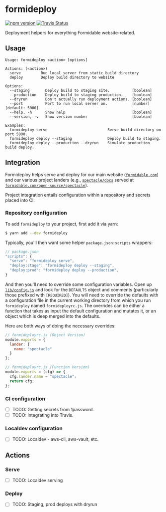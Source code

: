 formideploy
===========

[![npm version][npm_img]][npm_site]
[![Travis Status][trav_img]][trav_site]

Deployment helpers for everything Formidable website-related.

## Usage

```
Usage: formideploy <action> [options]

Actions: (<action>)
  serve         Run local server from static build directory
  deploy        Deploy build directory to website

Options:
  --staging       Deploy build to staging site.          [boolean]
  --production    Deploy build to staging production.    [boolean]
  --dryrun        Don't actually run deployment actions. [boolean]
  --port          Port to run local server on.           [number] [default: 5000]
  --help, -h      Show help                              [boolean]
  --version, -v   Show version number                    [boolean]

Examples:
  formideploy serve                           Serve build directory on port 5000.
  formideploy deploy --staging                Deploy build to staging.
  formideploy deploy --production --dryrun    Simulate production build deploy.
```

## Integration

Formideploy helps serve and deploy for our main website ([`formidable.com`](https://formidable.com)) and our various project landers (e.g., [`spectacle/docs`]() served at [`formidable.com/open-source/spectacle`](https://formidable.com/open-source/spectacle)).

Project integration entails configuration within a repository and secrets placed into CI.

### Repository configuration

To add `formideploy` to your project, first add it via yarn:

```sh
$ yarn add --dev formideploy
```

Typically, you'll then want some helper `package.json:scripts` wrappers:

```js
// package.json
"scripts": {
  "serve": "formideploy serve",
  "deploy:stage": "formideploy deploy --staging",
  "deploy:prod": "formideploy deploy --production",
}
```

And then you'll need to override some configuration variables. Open up [`lib/config.js`](./lib/config.js) and look for the `DEFAULTS` object and comments (particularly those prefixed with `[REQUIRED]`). You will need to override the defaults with a configuration file in the current working directory from which you run `formideploy` named `formideployrc.js`. The overrides can be either a function that takes as input the default configuration and mutates it, or an object which is deep merged into the defaults.

Here are both ways of doing the necessary overrides:

```js
// formideployrc.js (Object Version)
module.exports = {
  lander: {
    name: "spectacle"
  }
};
```

```js
// formideployrc.js (Function Version)
module.exports = (cfg) => {
  cfg.lander.name = "spectacle";
  return cfg;
};
```

### CI configuration

- [ ] TODO: Getting secrets from 1password.
- [ ] TODO: Integrating into Travis.

### Localdev configuration

- [ ] TODO: Localdev - aws-cli, aws-vault, etc.

## Actions

### Serve

- [ ] TODO: Localdev serving

### Deploy

- [ ] TODO: Staging, prod deploys with dryrun


[npm_img]: https://badge.fury.io/js/formideploy.svg
[npm_site]: http://badge.fury.io/js/formideploy
[trav_img]: https://api.travis-ci.com/FormidableLabs/formideploy.svg
[trav_site]: https://travis-ci.com/FormidableLabs/formideploy
